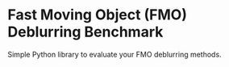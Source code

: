 Fast Moving Object (FMO) Deblurring Benchmark
==========
Simple Python library to evaluate your FMO deblurring methods.
